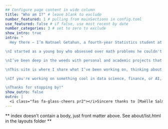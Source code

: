 ```yaml
---
## Configure page content in wide column
title: "Who am I?" # leave blank to exclude
number_featured: 1 # pulling from mainSections in config.toml
use_featured: false # if false, use most recent by date
number_categories: 3 # set to zero to exclude
show_intro: true
intro: "
  Hey there — I’m Natnael Getahun, a fourth-year Statistics student at Addis Ababa University who’s obsessed with numbers, data, and all the stories they can tell.

\nI started as a young boy who obsessed over math problems he couldn't solve. I continued to Statistics in the hopes of finding real world application of mathematics. Along the way, I discovered two worlds that completely changed the game for me: artificial intelligence and finance. Now, I spend a good chunk of my time exploring how data can be used to make smart predictions — stock prices, market trends, economic shifts, you name it. There’s something deeply satisfying (and yeah, a little bit like having a superpower) about using raw numbers to anticipate what’s coming.

\nI’ve been deep in the weeds with personal and academic projects that bring math, code, and markets together. From building financial forecasting models to experimenting with machine learning, I treat every project as a chance to learn something new — and hopefully build something useful.

\nThis site is where I share what I’ve been working on, thinking about, or sometimes just what’s been keeping me up at night. I’m especially interested in short-term trend prediction, making data-driven investing more accessible, and using AI in ways that go beyond buzzwords.

\nIf you're working on something cool in data science, finance, or AI, let’s talk.

\nThanks for stopping by!"
show_outro: false
outro: |
  <i class="fas fa-glass-cheers pr2"></i>Sincere thanks to [Maëlle Salmon](https://masalmon.eu/) for her help naming this Hugo theme!
---
```


** index doesn't contain a body, just front matter above.
See about/list.html in the layouts folder **